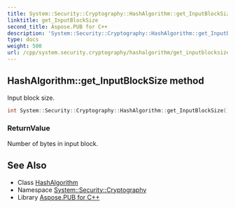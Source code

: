 ```yaml
---
title: System::Security::Cryptography::HashAlgorithm::get_InputBlockSize method
linktitle: get_InputBlockSize
second_title: Aspose.PUB for C++
description: 'System::Security::Cryptography::HashAlgorithm::get_InputBlockSize method. Input block size in C++.'
type: docs
weight: 500
url: /cpp/system.security.cryptography/hashalgorithm/get_inputblocksize/
---
```

## HashAlgorithm::get_InputBlockSize method


Input block size.

```cpp
int System::Security::Cryptography::HashAlgorithm::get_InputBlockSize() override
```


### ReturnValue

Number of bytes in input block.

## See Also

* Class [HashAlgorithm](../)
* Namespace [System::Security::Cryptography](../../)
* Library [Aspose.PUB for C++](../../../)

